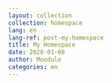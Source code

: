 ```yaml
---
layout: collection
collection: homespace
lang: en
lang-ref: post-my-homespace
title: My Homespace
date: 2020-01-08
author: Moodule
categories: en
---
```

